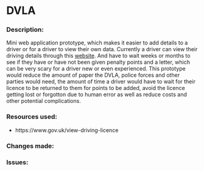 # DVLA
<h3>Description:</h3>
Mini web application prototype, which makes it easier to add details to a driver or for a driver to view their own data. Currently a driver can view their driving details through this <a href="https://www.gov.uk/view-driving-licence">website</a>. And have to wait weeks or months to see if they have or have not been given penalty points and a letter, which can be very scary for a driver new or even experienced. This prototype would reduce the amount of paper the DVLA, police forces and other parties would need, the amount of time a driver would have to wait for their licence to be returned to them for points to be added, avoid the licence getting lost or forgotton due to human error as well as reduce costs and other potential complications.

<h3>Resources used:</h3>
<ul>
  <li>https://www.gov.uk/view-driving-licence</li>
</ul>

<h3>Changes made:</h3>

<h3>Issues: </h3>

